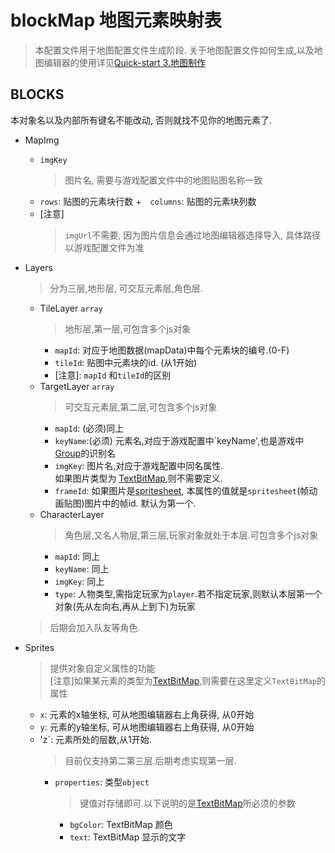 # blockMap 地图元素映射表
> 本配置文件用于地图配置文件生成阶段.
> 关于地图配置文件如何生成,以及地图编辑器的使用详见[Quick-start 3.地图制作](Quick-start#3.地图制作)

## BLOCKS 
本对象名以及内部所有键名不能改动, 否则就找不见你的地图元素了.

+ MapImg
    + `imgKey`
        > 图片名, 需要与游戏配置文件中的地图贴图名称一致
    + `rows`: 贴图的元素块行数
    +　`columns`: 贴图的元素块列数
    + [注意]
        >`imgUrl`不需要, 因为图片信息会通过地图编辑器选择导入, 具体路径以游戏配置文件为准
+ Layers
    > 分为三层,地形层, 可交互元素层,角色层.<br>
    + TileLayer `array`
        > 地形层,第一层,可包含多个js对象
        + `mapId`: 对应于地图数据(mapData)中每个元素块的编号.(0-F)
        + `tileId`: 贴图中元素块的id. (从1开始)
        + \[注意\]: `mapId` 和`tileId`的区别
    + TargetLayer `array`
        > 可交互元素层,第二层,可包含多个js对象
        + `mapId`: (必须)同上
        + `keyName`:(必须) 元素名,对应于游戏配置中`keyName',也是游戏中[Group]()的识别名
        + `imgKey`: 图片名,对应于游戏配置中同名属性.<br>
        如果图片类型为 [TextBitMap](),则不需要定义.
        + `frameId`: 如果图片是[spritesheet](), 本属性的值就是`spritesheet`(帧动画贴图)图片中的帧id. 默认为第一个.
    + CharacterLayer
        > 角色层,又名人物层,第三层,玩家对象就处于本层.可包含多个js对象
        + `mapId`: 同上
        + `keyName`: 同上
        + `imgKey`: 同上
        + `type`: 人物类型,需指定玩家为`player`.若不指定玩家,则默认本层第一个对象(先从左向右,再从上到下)为玩家<br>
    > 后期会加入队友等角色.       
    
+ Sprites
    > 提供对象自定义属性的功能<br>
    [注意]如果某元素的类型为[TextBitMap](),则需要在这里定义`TextBitMap`的属性
    + `x`: 元素的x轴坐标, 可从地图编辑器右上角获得, 从0开始
    + `y`: 元素的y轴坐标, 可从地图编辑器右上角获得, 从0开始
    + 'z`: 元素所处的层数,从1开始.<br>
        > 目前仅支持第二第三层.后期考虑实现第一层.
        + `properties`: 类型`object`
            > 键值对存储即可.以下说明的是[TextBitMap]()所必须的参数
            + `bgColor`: TextBitMap 颜色
            + `text`: TextBitMap 显示的文字

        
        
        
        
        
        
        
        
